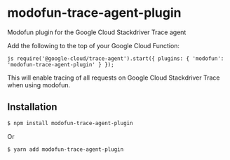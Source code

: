 # modofun-trace-agent-plugin
Modofun plugin for the Google Cloud Stackdriver Trace agent

Add the following to the top of your Google Cloud Function:

``js
require('@google-cloud/trace-agent').start({
    plugins: { 'modofun': 'modofun-trace-agent-plugin' }
  });
``

This will enable tracing of all requests on Google Cloud Stackdriver Trace when using modofun.

## Installation

```bash
$ npm install modofun-trace-agent-plugin
```

Or

```bash
$ yarn add modofun-trace-agent-plugin
```
